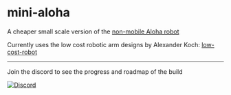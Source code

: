 # mini-aloha



A cheaper small scale version of the [non-mobile Aloha robot](https://tonyzhaozh.github.io/aloha/)

Currently uses the low cost robotic arm designs by Alexander Koch: [low-cost-robot](https://github.com/AlexanderKoch-Koch/low_cost_robot)

---

Join the discord to see the progress and roadmap of the build

[![Discord](https://img.shields.io/badge/Discord-%235865F2.svg?style=for-the-badge&logo=discord&logoColor=white)](https://discord.gg/Yb4UHCaJqT) 

